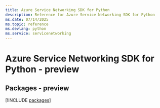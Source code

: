 ```yaml
---
title: Azure Service Networking SDK for Python
description: Reference for Azure Service Networking SDK for Python
ms.date: 07/14/2025
ms.topic: reference
ms.devlang: python
ms.service: servicenetworking
---
```

# Azure Service Networking SDK for Python - preview
## Packages - preview
[!INCLUDE [packages](service-networking-index.md)]